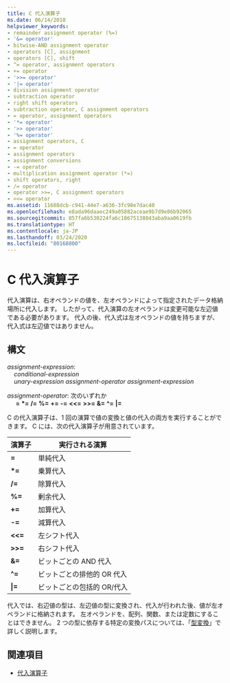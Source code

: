 ```yaml
---
title: C 代入演算子
ms.date: 06/14/2018
helpviewer_keywords:
- remainder assignment operator (%=)
- '&= operator'
- bitwise-AND assignment operator
- operators [C], assignment
- operators [C], shift
- ^= operator, assignment operators
- += operator
- '>>= operator'
- '|= operator'
- division assignment operator
- subtraction operator
- right shift operators
- subtraction operator, C assignment operators
- = operator, assignment operators
- '*= operator'
- '>> operator'
- '%= operator'
- assignment operators, C
- = operator
- assignment operators
- assignment conversions
- -= operator
- multiplication assignment operator (*=)
- shift operators, right
- /= operator
- operator >>=, C assignment operators
- <<= operator
ms.assetid: 11688dcb-c941-44e7-a636-3fc98e7dac40
ms.openlocfilehash: e8ada96daaec249a05882aceae9b7d9e86b92065
ms.sourcegitcommit: 857fa6b530224fa6c18675138043aba9aa0619fb
ms.translationtype: HT
ms.contentlocale: ja-JP
ms.lasthandoff: 03/24/2020
ms.locfileid: "80168800"
---
```

# <a name="c-assignment-operators"></a>C 代入演算子

代入演算は、右オペランドの値を、左オペランドによって指定されたデータ格納場所に代入します。 したがって、代入演算の左オペランドは変更可能な左辺値である必要があります。 代入の後、代入式は左オペランドの値を持ちますが、代入式は左辺値ではありません。

## <a name="syntax"></a>構文

*assignment-expression*:<br/>
&nbsp;&nbsp;&nbsp;&nbsp;*conditional-expression*<br/>
&nbsp;&nbsp;&nbsp;&nbsp;*unary-expression* *assignment-operator* *assignment-expression*

*assignment-operator*: 次のいずれか<br/>
&nbsp;&nbsp;&nbsp;&nbsp; **=** **\*=** **/=** **%=** **+=** **-=** **\<\<=** **>>=** **&=** **^=** **|=**

C の代入演算子は、1 回の演算で値の変換と値の代入の両方を実行することができます。 C には、次の代入演算子が用意されています。

|演算子|実行される演算|
|--------------|-------------------------|
|**=**|単純代入|
|**&#42;=**|乗算代入|
|**/=**|除算代入|
|**%=**|剰余代入|
|**+=**|加算代入|
|**-=**|減算代入|
|**<\<=**|左シフト代入|
|**>>=**|右シフト代入|
|**&=**|ビットごとの AND 代入|
|**^=**|ビットごとの排他的 OR 代入|
|**&#124;=**|ビットごとの包括的 OR/代入|

代入では、右辺値の型は、左辺値の型に変換され、代入が行われた後、値が左オペランドに格納されます。 左オペランドを、配列、関数、または定数にすることはできません。 2 つの型に依存する特定の変換パスについては、「[型変換](../c-language/type-conversions-c.md)」で詳しく説明します。

## <a name="see-also"></a>関連項目

- [代入演算子](../cpp/assignment-operators.md)

